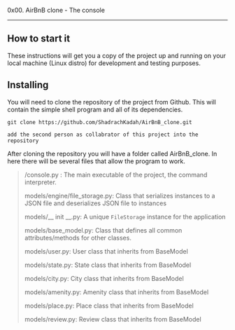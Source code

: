0x00. AirBnB clone - The console
********************************




How to start it
---------------
These instructions will get you a copy of the project up and running on your local machine (Linux distro) for development and testing purposes.

Installing
-------------

You will need to clone the repository of the project from Github. This will contain the simple shell program and all of its dependencies.

```
git clone https://github.com/ShadrachKadah/AirBnB_clone.git

add the second person as collabrator of this project into the repository
```
After cloning the repository you will have a folder called AirBnB_clone. In here there will be several files that allow the program to work.

> /console.py : The main executable of the project, the command interpreter.
>
> models/engine/file_storage.py: Class that serializes instances to a JSON file and deserializes JSON file to instances
>
> models/__ init __.py:  A unique `FileStorage` instance for the application
>
> models/base_model.py: Class that defines all common attributes/methods for other classes.
>
> models/user.py: User class that inherits from BaseModel
>
>models/state.py: State class that inherits from BaseModel
>
>models/city.py: City class that inherits from BaseModel
>
>models/amenity.py: Amenity class that inherits from BaseModel
>
>models/place.py: Place class that inherits from BaseModel
>
>models/review.py: Review class that inherits from BaseModel

